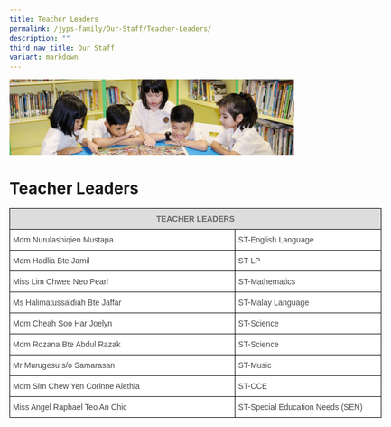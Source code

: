 ```yaml
---
title: Teacher Leaders
permalink: /jyps-family/Our-Staff/Teacher-Leaders/
description: ""
third_nav_title: Our Staff
variant: markdown
---
```

![](/images/banner.gif)

Teacher Leaders
===============

<style type="text/css">
.tg  {border-collapse:collapse;border-spacing:0;}
.tg td{border-color:black;border-style:solid;border-width:1px;font-family:Arial, sans-serif;font-size:14px;
  overflow:hidden;padding:10px 5px;word-break:normal;}
.tg th{border-color:black;border-style:solid;border-width:1px;font-family:Arial, sans-serif;font-size:14px;
  font-weight:normal;overflow:hidden;padding:10px 5px;word-break:normal;}
.tg .tg-feqv{background-color:#DDD;color:#666;font-weight:bold;text-align:center;vertical-align:middle}
.tg .tg-sdzj{background-color:#FFF;color:#454545;text-align:left;vertical-align:middle}
</style>
<table class="tg" style="undefined;table-layout: fixed; width: 659px">
<colgroup>
<col style="width: 400px">
<col style="width: 259px">
</colgroup>
<thead>
  <tr>
    <th class="tg-feqv" colspan="2"><span style="color:#666;background-color:#DDD">TEACHER LEADERS</span></th>
  </tr>
</thead>
<tbody>
  <tr>
    <td class="tg-sdzj">Mdm Nurulashiqien Mustapa</td>
    <td class="tg-sdzj">ST-English Language </td>
  </tr>
  <tr>
    <td class="tg-sdzj">Mdm Hadlia Bte Jamil </td>
    <td class="tg-sdzj">ST-LP </td>
  </tr>
  <tr>
    <td class="tg-sdzj">Miss Lim Chwee Neo Pearl</td>
    <td class="tg-sdzj">ST-Mathematics</td>
  </tr>
  <tr>
    <td class="tg-sdzj">Ms Halimatussa'diah Bte Jaffar</td>
    <td class="tg-sdzj">ST-Malay Language</td>
  </tr>
  <tr>
    <td class="tg-sdzj">Mdm Cheah Soo Har Joelyn<br></td>
    <td class="tg-sdzj">ST-Science</td>
  </tr>
  <tr>
    <td class="tg-sdzj">Mdm Rozana Bte Abdul Razak </td>
    <td class="tg-sdzj">ST-Science </td>
  </tr>
  <tr>
    <td class="tg-sdzj">Mr Murugesu s/o Samarasan </td>
    <td class="tg-sdzj">ST-Music </td>
  </tr>
  <tr>
    <td class="tg-sdzj">Mdm Sim Chew Yen Corinne Alethia </td>
    <td class="tg-sdzj">ST-CCE </td>
  </tr>
	<tr>
    <td class="tg-sdzj">Miss Angel Raphael Teo An Chic </td>
    <td class="tg-sdzj">ST-Special Education Needs (SEN)</td>
  </tr>
	</tbody>
</table>